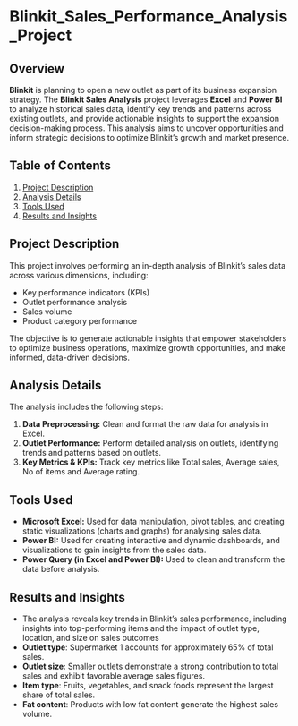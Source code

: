 # Blinkit_Sales_Performance_Analysis_Project

## Overview
**Blinkit** is planning to open a new outlet as part of its business expansion strategy. The **Blinkit Sales Analysis** project leverages **Excel** and **Power BI** to analyze historical sales data, identify key trends and patterns across existing outlets, and provide actionable insights to support the expansion decision-making process. This analysis aims to uncover opportunities and inform strategic decisions to optimize Blinkit’s growth and market presence.
## Table of Contents
1. [Project Description](#project-description)
2. [Analysis Details](#analysis-details)
3. [Tools Used](#tools-used)
4. [Results and Insights](#results-and-insights)

## Project Description
This project involves performing an in-depth analysis of Blinkit’s sales data across various dimensions, including:
- Key performance indicators (KPIs)
- Outlet performance analysis
- Sales volume
- Product category performance
  
The objective is to generate actionable insights that empower stakeholders to optimize business operations, maximize growth opportunities, and make informed, data-driven decisions.

## Analysis Details

The analysis includes the following steps:
1. **Data Preprocessing:** Clean and format the raw data for analysis in Excel.
3. **Outlet Performance:** Perform detailed analysis on outlets, identifying trends and patterns based on outlets.
5. **Key Metrics & KPIs:** Track key metrics like Total sales, Average sales, No of items and Average rating.

## Tools Used

- **Microsoft Excel:** Used for data manipulation, pivot tables, and creating static visualizations (charts and graphs) for analysing sales data.
- **Power BI:** Used for creating interactive and dynamic dashboards, and visualizations to gain insights from the sales data.
- **Power Query (in Excel and Power BI):** Used to clean and transform the data before analysis.

## Results and Insights
- The analysis reveals key trends in Blinkit’s sales performance, including insights into top-performing items and the impact of outlet type, location, and size on sales outcomes
- **Outlet type**: Supermarket 1 accounts for approximately 65% of total sales.
- **Outlet size**: Smaller outlets demonstrate a strong contribution to total sales and exhibit favorable average sales figures.
- **Item type**: Fruits, vegetables, and snack foods represent the largest share of total sales.
- **Fat content**: Products with low fat content generate the highest sales volume.
  

